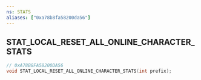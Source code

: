 ```yaml
---
ns: STATS
aliases: ["0xa78b8fa58200da56"]
---
```

## STAT_LOCAL_RESET_ALL_ONLINE_CHARACTER_STATS

```c
// 0xA78B8FA58200DA56
void STAT_LOCAL_RESET_ALL_ONLINE_CHARACTER_STATS(int prefix);
```
